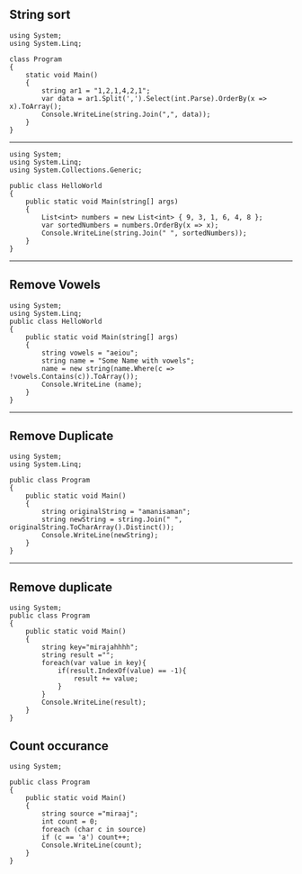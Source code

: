 ## String sort
```
using System;
using System.Linq;

class Program
{
    static void Main()
    {
        string ar1 = "1,2,1,4,2,1";
        var data = ar1.Split(',').Select(int.Parse).OrderBy(x => x).ToArray();
        Console.WriteLine(string.Join(",", data));
    }
}
```
___________________________________________________________________________________________________________________________________________________________________________________________________________________________________________________
```
using System;
using System.Linq;
using System.Collections.Generic;

public class HelloWorld
{
    public static void Main(string[] args)
    {
        List<int> numbers = new List<int> { 9, 3, 1, 6, 4, 8 };
        var sortedNumbers = numbers.OrderBy(x => x);
        Console.WriteLine(string.Join(" ", sortedNumbers));
    }
}
```
____________________________________________________________________________________________________________________________________________________________________________________________________________________________________________________
## Remove Vowels
```
using System;
using System.Linq;
public class HelloWorld
{
    public static void Main(string[] args)
    {
        string vowels = "aeiou";
        string name = "Some Name with vowels";
        name = new string(name.Where(c => !vowels.Contains(c)).ToArray());
        Console.WriteLine (name);
    }
}
```
_________________________________________________________________________________________________________________________________________________________
## Remove Duplicate
```
using System;
using System.Linq;
					
public class Program
{
	public static void Main()
	{
		string originalString = "amanisaman";
		string newString = string.Join(" ", originalString.ToCharArray().Distinct());
		Console.WriteLine(newString);
	}
}
```
___________________________________________________________________________________________________________________________________________________
## Remove duplicate
```
using System;				
public class Program
{
	public static void Main()
	{
		string key="mirajahhhh";
		string result ="";
		foreach(var value in key){
			if(result.IndexOf(value) == -1){
				result += value;
			}			
		}
		Console.WriteLine(result);
	}
}
```
## Count occurance
```
using System;
					
public class Program
{
	public static void Main()
	{
		string source ="miraaj";
		int count = 0;
		foreach (char c in source) 
  		if (c == 'a') count++;
		Console.WriteLine(count);
	}
}
```